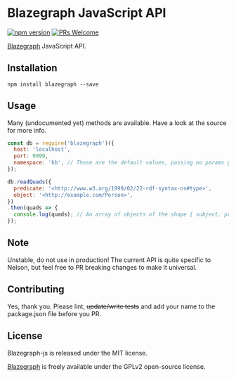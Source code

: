 # Blazegraph JavaScript API

[![npm version](https://badge.fury.io/js/blazegraph.svg)](https://www.npmjs.com/package/blazegraph)
[![PRs Welcome](https://img.shields.io/badge/PRs-welcome-brightgreen.svg)](#contributing)

[Blazegraph](https://www.blazegraph.com/) JavaScript API.

## Installation

`npm install blazegraph --save`

## Usage

Many (undocumented yet) methods are available. Have a look at the source for more info.

```js
const db = require('blazegraph')({
  host: 'localhost',
  port: 9999,
  namespace: 'kb', // Those are the default values, passing no params yields the same result
});

db.readQuads({
  predicate: '<http://www.w3.org/1999/02/22-rdf-syntax-ns#type>',
  object: '<http://example.com/Person>',
})
.then(quads => {
  console.log(quads); // An array of objects of the shape { subject, predicate, object, graph }
});
```

## Note

Unstable, do not use in production!
The current API is quite specific to Nelson, but feel free to PR breaking changes to make it universal.

## Contributing

Yes, thank you. Please lint, ~~update/write tests~~ and add your name to the package.json file before you PR.

## License

Blazegraph-js is released under the MIT license.

[Blazegraph](https://www.blazegraph.com/) is freely available under the GPLv2 open-source license.
